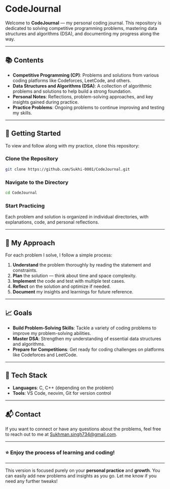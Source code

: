# **CodeJournal**

Welcome to **CodeJournal** — my personal coding journal. This repository is dedicated to solving competitive programming problems, mastering data structures and algorithms (DSA), and documenting my progress along the way.

---

## 📚 **Contents**

- **Competitive Programming (CP)**: Problems and solutions from various coding platforms like Codeforces, LeetCode, and others.
- **Data Structures and Algorithms (DSA)**: A collection of algorithmic problems and solutions to help build a strong foundation.
- **Personal Notes**: Reflections, problem-solving approaches, and key insights gained during practice.
- **Practice Problems**: Ongoing problems to continue improving and testing my skills.

---

## 🚀 **Getting Started**

To view and follow along with my practice, clone this repository:

### **Clone the Repository**

```bash
git clone https://github.com/Sukhi-0001/CodeJournal.git
```

### **Navigate to the Directory**

```bash
cd CodeJournal
```

### **Start Practicing**

Each problem and solution is organized in individual directories, with explanations, code, and personal reflections.

---

## 🧠 **My Approach**

For each problem I solve, I follow a simple process:

1. **Understand** the problem thoroughly by reading the statement and constraints.
2. **Plan** the solution — think about time and space complexity.
3. **Implement** the code and test with multiple test cases.
4. **Reflect** on the solution and optimize if needed.
5. **Document** my insights and learnings for future reference.

---

## 📈 **Goals**

- **Build Problem-Solving Skills**: Tackle a variety of coding problems to improve my problem-solving abilities.
- **Master DSA**: Strengthen my understanding of essential data structures and algorithms.
- **Prepare for Competitions**: Get ready for coding challenges on platforms like Codeforces and LeetCode.

---

## 🔧 **Tech Stack**

- **Languages**: C, C++ (depending on the problem)
- **Tools**: VS Code, neovim, Git for version control

---

## 📬 **Contact**

If you want to connect or have any questions about the problems, feel free to reach out to me at Sukhman.singh734@gmail.com.

---

### ⭐ **Enjoy the process of learning and coding!**

---

This version is focused purely on your **personal practice** and **growth**. You can easily add new problems and insights as you go. Let me know if you need any further tweaks!
